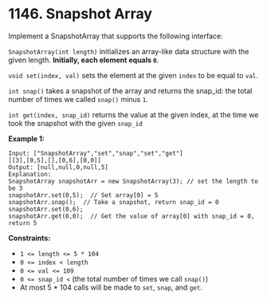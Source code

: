 # 1146. Snapshot Array

Implement a SnapshotArray that supports the following interface:

`SnapshotArray(int length)` initializes an array-like data structure with the given length. **Initially, each element equals `0`**.

`void set(index, val)` sets the element at the given `index` to be equal to `val`.

`int snap()` takes a snapshot of the array and returns the snap_id: the total number of times we called `snap()` minus `1`.

`int get(index, snap_id)` returns the value at the given index, at the time we took the snapshot with the given `snap_id`

**Example 1:**

```
Input: ["SnapshotArray","set","snap","set","get"]
[[3],[0,5],[],[0,6],[0,0]]
Output: [null,null,0,null,5]
Explanation: 
SnapshotArray snapshotArr = new SnapshotArray(3); // set the length to be 3
snapshotArr.set(0,5);  // Set array[0] = 5
snapshotArr.snap();  // Take a snapshot, return snap_id = 0
snapshotArr.set(0,6);
snapshotArr.get(0,0);  // Get the value of array[0] with snap_id = 0, return 5
``` 

**Constraints:**

- `1 <= length <= 5 * 104`
- `0 <= index < length`
- `0 <= val <= 109`
- `0 <= snap_id <` (the total number of times we call `snap()`)
- At most 5 * 104 calls will be made to `set`, `snap`, and `get`.
